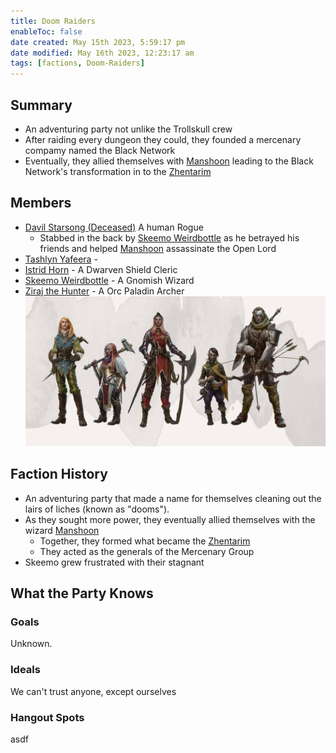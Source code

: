 ```yaml
---
title: Doom Raiders
enableToc: false
date created: May 15th 2023, 5:59:17 pm
date modified: May 16th 2023, 12:23:17 am
tags: [factions, Doom-Raiders]
---
```

## Summary
- An adventuring party not unlike the Trollskull crew
- After raiding every dungeon they could, they founded a mercenary compamy named the Black Network
- Eventually, they allied themselves with [Manshoon](content/NPCs/Manshoon.md) leading to the Black Network's transformation in to the [Zhentarim](content/Factions/Zhentarim.md)

## Members
- [Davil Starsong (Deceased)](content/NPCs/Davil%20Starsong%20(Deceased).md) A human Rogue
	- Stabbed in the back by [Skeemo Weirdbottle](content/NPCs/Skeemo%20Weirdbottle.md) as he betrayed his friends and helped [Manshoon](content/NPCs/Manshoon.md) assassinate the Open Lord
- [Tashlyn Yafeera](content/NPCs/Tashlyn%20Yafeera.md) -
- [Istrid Horn](content/NPCs/Istrid%20Horn.md) - A Dwarven Shield Cleric
- [Skeemo Weirdbottle](content/NPCs/Skeemo%20Weirdbottle.md) - A Gnomish Wizard
- [Ziraj the Hunter](content/NPCs/Ziraj%20the%20Hunter.md) - A Orc Paladin Archer
![Pasted image 20230515222747](content/attachments/Pasted%20image%2020230515222747.png)
## Faction History
- An adventuring party that made a name for themselves cleaning out the lairs of liches (known as "dooms").
- As they sought more power, they eventually allied themselves with the wizard [Manshoon](content/NPCs/Manshoon.md)
	- Together, they formed what became the [Zhentarim](content/Factions/Zhentarim.md)
	- They acted as the generals of the Mercenary Group
- Skeemo grew frustrated with their stagnant

## What the Party Knows
### Goals
Unknown.
### Ideals
We can't trust anyone, except ourselves
### Hangout Spots
asdf
